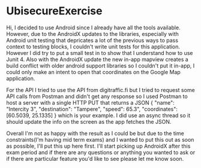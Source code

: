 # UbisecureExercise

Hi, I decided to use Android since I already have all the tools available. 
However, due to the AndroidX updates to the libraries, especially with Android unit testing that 
depricates a lot of the previous ways to pass context to testing blocks, I couldn't write unit tests for this application. 
However I did try to put a small test in to show that I understand how to use Junit 4.
Also with the AndroidX update the new in-app mapview creates a build conflict with older android support libraries so I couldn't put it in-app, 
I could only make an intent to open that coordinates on the Google Map application.

For the API I tried to use the API from digitraffic.fi but I tried to request some API calls from Postman and didn't get any response 
so I used Postman to host a server with a single HTTP PUT that returns a JSON
{
 "name": "Intercity 3",
 "destination": "Tampere",
 "speed": 65.3",
 "coordinates": [60.5039, 25.1335]
}
which is your example. I did use an async thread so it should update the info on the screen as the app fetches the JSON.

Overall I'm not as happy with the result as I could be but due to the time constraints(I'm having mid term exams) and I wanted to put this out as soon as possible, 
I'll put this up here first. I'll start picking up AndroidX after this exam period and if there are any questions or anything you wanted to ask or if there are 
particular feature you'd like to see please let me know soon. 
